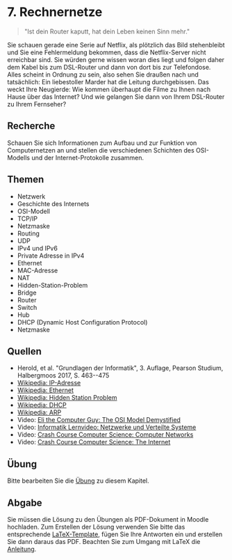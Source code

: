 # 7. Rechnernetze

> "Ist dein Router kaputt, hat dein Leben keinen Sinn mehr."

Sie schauen gerade eine Serie auf Netflix, als plötzlich das Bild stehenbleibt und Sie eine Fehlermeldung bekommen, dass die Netflix-Server nicht erreichbar sind. Sie würden gerne wissen woran dies liegt und folgen daher dem Kabel bis zum DSL-Router und dann von dort bis zur Telefondose. Alles scheint in Ordnung zu sein, also sehen Sie draußen nach und tatsächlich: Ein liebestoller Marder hat die Leitung durchgebissen. Das weckt Ihre Neugierde: Wie kommen überhaupt die Filme zu Ihnen nach Hause über das Internet? Und wie gelangen Sie dann von Ihrem DSL-Router zu Ihrem Fernseher?

## Recherche

Schauen Sie sich Informationen zum Aufbau und zur Funktion von Computernetzen an und stellen die verschiedenen Schichten des OSI-Modells und der Internet-Protokolle zusammen.

## Themen

  - Netzwerk
  - Geschichte des Internets
  - OSI-Modell
  - TCP/IP
  - Netzmaske
  - Routing
  - UDP
  - IPv4 und IPv6
  - Private Adresse in IPv4
  - Ethernet
  - MAC-Adresse
  - NAT
  - Hidden-Station-Problem
  - Bridge
  - Router
  - Switch
  - Hub
  - DHCP (Dynamic Host Configuration Protocol)
  - Netzmaske
## Quellen

  * Herold, et al. "Grundlagen der Informatik", 3. Auflage, Pearson Studium, Halbergmoos 2017, S. 463--475
  * [Wikipedia: IP-Adresse](https://de.wikipedia.org/wiki/IP-Adresse)
  * [Wikipedia: Ethernet](https://de.wikipedia.org/wiki/Ethernet)
  * [Wikipedia: Hidden Station Problem](https://de.wikipedia.org/wiki/Carrier_Sense_Multiple_Access/Collision_Avoidance#Hidden-Station-Problem)
  * [Wikipedia: DHCP](https://de.wikipedia.org/wiki/Dynamic_Host_Configuration_Protocol)
  * [Wikipedia: ARP](https://de.wikipedia.org/wiki/Address_Resolution_Protocol)
  * Video: [Eli the Computer Guy: The OSI Model Demystified](https://youtu.be/HEEnLZV2wGI)
  * Video: [ Informatik Lernvideo: Netzwerke und Verteilte Systeme](https://youtu.be/UCj3NpoUWys)
  * Video: [Crash Course Computer Science: Computer Networks](https://youtu.be/3QhU9jd03a0)
  * Video: [Crash Course Computer Science: The Internet](https://youtu.be/AEaKrq3SpW8)

## Übung

Bitte bearbeiten Sie die [Übung](exercise.md) zu diesem Kapitel.

## Abgabe

Sie müssen die Lösung zu den Übungen als PDF-Dokument in Moodle hochladen. Zum Erstellen der Lösung verwenden Sie bitte das entsprechende [LaTeX-Template](../loesung_template.tex), fügen Sie Ihre Antworten ein und erstellen Sie dann daraus das PDF. Beachten Sie zum Umgang mit LaTeX die [Anleitung](../readme_latex.md).
